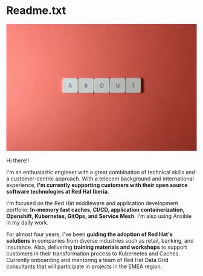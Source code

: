 # Readme.txt


![About me](featured-image.jpg "About me")


Hi there!!

I'm an enthusiastic engineer with a great combination of technical skills and a customer-centric approach. With a telecom background and international experience, **I'm currently supporting customers with their open source software technologies at Red Hat Iberia**.

I'm focused on the Red Hat middleware and application development portfolio: **In-memory fast caches, CI/CD, application containerization, Openshift, Kubernetes, GitOps, and Service Mesh**. I'm also using Ansible in my daily work.

For almost four years, I've been **guiding the adoption of Red Hat's solutions** in companies from diverse industries such as retail, banking, and insurance. Also, delivering **training materials and workshops** to support customers in their transformation process to Kubernetes and Caches. Currently onboarding and mentoring a team of Red Hat Data Grid consultants that will participate in projects in the EMEA region.
